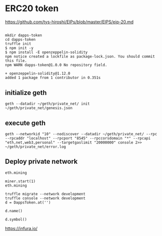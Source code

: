 # ERC20 token

https://github.com/tys-hiroshi/EIPs/blob/master/EIPS/eip-20.md

## 

```
mkdir dapps-token
cd dapps-token
truffle init
$ npm init -y
$ npm install -E openzeppelin-solidity
npm notice created a lockfile as package-lock.json. You should commit this file.
npm WARN dapps-token@1.0.0 No repository field.

+ openzeppelin-solidity@1.12.0
added 1 package from 1 contributor in 0.351s
```


## initialize geth

```
geth --datadir ~/geth/private_net/ init ~/geth/private_net/genesis.json
```

## execute geth

```
geth --networkid "10" --nodiscover --datadir ~/geth/private_net/ --rpc --rpcaddr "localhost" --rpcport "8545" --rpccorsdomain "*" --rpcapi "eth,net,web3,personal" --targetgaslimit "20000000" console 2>> ~/geth/private_net/error.log
```

## Deploy private network

```
eth.mining
```

```
miner.start(1)
eth.mining
```

```
truffle migrate --network development
truffle console --network development
d = DappsToken.at('')

d.name()

d.symbol()
```

https://infura.io/
